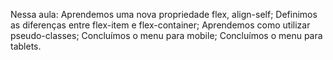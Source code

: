 Nessa aula:
Aprendemos uma nova propriedade flex, align-self;
Definimos as diferenças entre flex-item e flex-container;
Aprendemos como utilizar pseudo-classes;
Concluímos o menu para mobile;
Concluímos o menu para tablets.